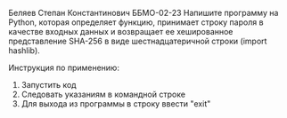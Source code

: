 Беляев Степан Константинович
ББМО-02-23
Напишите программу на Python, которая определяет функцию, принимает строку пароля в качестве входных данных и возвращает ее хешированное представление SHA-256 в виде шестнадцатеричной строки (import hashlib).

Инструкция по применению:
1) Запустить код
2) Следовать указаниям в командной строке
3) Для выхода из программы в строку ввести "exit"
